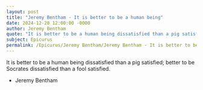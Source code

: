 ```yaml
---
layout: post
title: "Jeremy Bentham - It is better to be a human being"
date: 2024-12-28 12:00:00 -0000
author: Jeremy Bentham
quote: "It is better to be a human being dissatisfied than a pig satisfied; better to be Socrates dissatisfied than a fool satisfied."
subject: Epicurus
permalink: /Epicurus/Jeremy Bentham/Jeremy Bentham - It is better to be a human being
---
```


It is better to be a human being dissatisfied than a pig satisfied; better to be Socrates dissatisfied than a fool satisfied.

- Jeremy Bentham
